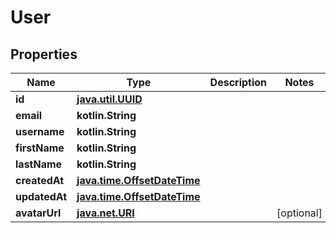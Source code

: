 
# User

## Properties
| Name | Type | Description | Notes |
| ------------ | ------------- | ------------- | ------------- |
| **id** | [**java.util.UUID**](java.util.UUID.md) |  |  |
| **email** | **kotlin.String** |  |  |
| **username** | **kotlin.String** |  |  |
| **firstName** | **kotlin.String** |  |  |
| **lastName** | **kotlin.String** |  |  |
| **createdAt** | [**java.time.OffsetDateTime**](java.time.OffsetDateTime.md) |  |  |
| **updatedAt** | [**java.time.OffsetDateTime**](java.time.OffsetDateTime.md) |  |  |
| **avatarUrl** | [**java.net.URI**](java.net.URI.md) |  |  [optional] |



